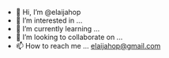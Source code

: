 - 👋 Hi, I’m @elaijahop
- 👀 I’m interested in ...
- 🌱 I’m currently learning ...
- 💞️ I’m looking to collaborate on ...
- 📫 How to reach me ...
elaijahop@gmail.com
<!---
elaijahop/elaijahop is a ✨ special ✨ repository because its `README.md` (this file) appears on your GitHub profile.
You can click the Preview link to take a look at your changes.
--->
